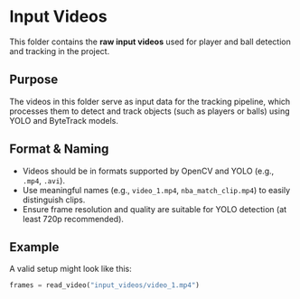 # Input Videos

This folder contains the **raw input videos** used for player and ball detection and tracking in the project.

## Purpose

The videos in this folder serve as input data for the tracking pipeline, which processes them to detect and track objects (such as players or balls) using YOLO and ByteTrack models.

## Format & Naming

- Videos should be in formats supported by OpenCV and YOLO (e.g., `.mp4`, `.avi`).
- Use meaningful names (e.g., `video_1.mp4`, `nba_match_clip.mp4`) to easily distinguish clips.
- Ensure frame resolution and quality are suitable for YOLO detection (at least 720p recommended).

## Example

A valid setup might look like this:
```python
frames = read_video("input_videos/video_1.mp4")

